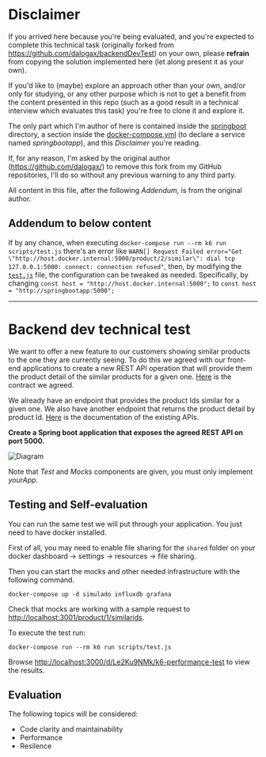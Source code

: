 # Disclaimer

If you arrived here because you're being evaluated, and you're expected to complete this technical task (originally
forked from https://github.com/dalogax/backendDevTest) on your own, please **refrain** from copying the solution
implemented here (let along present it as your own).

If you'd like to (maybe) explore an approach other than your own, and/or only for studying, or any other purpose which
is not to get a benefit from the content presented in this repo (such as a good result in a technical interview which
evaluates this task) you're free to clone it and explore it.

The only part which I'm author of here is contained inside the
[springboot](https://github.com/lealceldeiro/backendDevTest/tree/main/springbootapp) directory, a section inside the
[docker-compose.yml](https://github.com/lealceldeiro/backendDevTest/blob/main/docker-compose.yaml#L26) (to declare a
service named *springbootapp*), and this *Disclaimer* you're reading.

If, for any reason, I'm asked by the original author (https://github.com/dalogax/) to remove this fork from my GitHub
repositories, I'll do so without any previous warning to any third party.

All content in this file, after the following *Addendum*, is from the original author.

## Addendum to below content

If by any chance, when executing `docker-compose run --rm k6 run scripts/test.js` there's an error like
`WARN[] Request Failed error="Get \"http://host.docker.internal:5000/product/2/similar\": dial tcp 127.0.0.1:5000: connect: connection refused"`,
then, by modifying the [`test.js`](https://github.com/lealceldeiro/backendDevTest/blob/main/shared/k6/test.js#L48) file,
the configuration can be tweaked as needed. Specifically, by changing `const host = "http://host.docker.internal:5000";`
to `const host = "http://springbootapp:5000";`

---

# Backend dev technical test

We want to offer a new feature to our customers showing similar products to the one they are currently seeing. To do
this we agreed with our front-end applications to create a new REST API operation that will provide them the product
detail of the similar products for a given one. [Here](./similarProducts.yaml) is the contract we agreed.

We already have an endpoint that provides the product Ids similar for a given one. We also have another endpoint that
returns the product detail by product Id. [Here](./existingApis.yaml) is the documentation of the existing APIs.

**Create a Spring boot application that exposes the agreed REST API on port 5000.**

![Diagram](./assets/diagram.jpg "Diagram")

Note that _Test_ and _Mocks_ components are given, you must only implement _yourApp_.

## Testing and Self-evaluation

You can run the same test we will put through your application. You just need to have docker installed.

First of all, you may need to enable file sharing for the `shared` folder on your docker dashboard -> settings ->
resources -> file sharing.

Then you can start the mocks and other needed infrastructure with the following command.

```
docker-compose up -d simulado influxdb grafana
```

Check that mocks are working with a sample request to
[http://localhost:3001/product/1/similarids](http://localhost:3001/product/1/similarids).

To execute the test run:

```
docker-compose run --rm k6 run scripts/test.js
```

Browse [http://localhost:3000/d/Le2Ku9NMk/k6-performance-test](http://localhost:3000/d/Le2Ku9NMk/k6-performance-test)
to view the results.

## Evaluation

The following topics will be considered:

- Code clarity and maintainability
- Performance
- Resilence